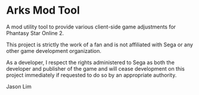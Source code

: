 # Arks Mod Tool

A mod utility tool to provide various client-side game adjustments for Phantasy Star Online 2.

This project is strictly the work of a fan and is not affiliated with Sega or any other game development organization.

As a developer, I respect the rights administered to Sega as both the developer and publisher of the game and will cease development on this project immediately if requested to do so by an appropriate authority.


Jason Lim